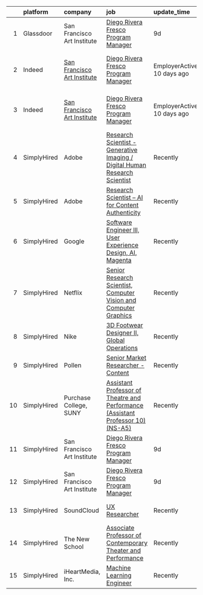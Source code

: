 

|    | platform    | company                                                                               | job                                                                                                                                                                                                                                                                                                                                                                                                                                                                                                                                                                                                                                                                                                                                                                                                                                                                          | update_time                | location                                    |
|---:|:------------|:--------------------------------------------------------------------------------------|:-----------------------------------------------------------------------------------------------------------------------------------------------------------------------------------------------------------------------------------------------------------------------------------------------------------------------------------------------------------------------------------------------------------------------------------------------------------------------------------------------------------------------------------------------------------------------------------------------------------------------------------------------------------------------------------------------------------------------------------------------------------------------------------------------------------------------------------------------------------------------------|:---------------------------|:--------------------------------------------|
|  1 | Glassdoor   | San Francisco Art Institute                                                           | [Diego Rivera Fresco Program Manager](https://www.glassdoor.com/partner/jobListing.htm?pos=101&ao=1110586&s=58&guid=0000017e14641d83a560ad7043041fee&src=GD_JOB_AD&t=SR&vt=w&ea=1&cs=1_b977f5d6&cb=1641019612746&jobListingId=1007524141105&cpc=3BA4CE39D5B5DEF5&jrtk=3-0-1foa687flu33u801-1foa687g1u3nt800-2a6df1dfa11d30d6--6NYlbfkN0ATuzukLZvOA7Cxi5gGVTPK8s05ijijAIGQnHXs5Od0XyxwTL5N3v8N5rEzBUODqZiH748ZbPKQJcKus3kZb059aYT78es3MZwfjZX1U739F_YxMgw7Ht_IJCIbX7EDQhTEs_ZvdSytoDVq5O0ZhfCJqT1vol6BfVuH0QZKtr4DU5BzgP-3PIRI_FbVJgnu8OUTy5GTmbxL9h8pSPzgNvE0wz8rOUwuDPR2m1Ik_hXICTKPjFl0l5Jjq9T8HvL_kHuancv8ET5Mk_TAmnzWxhz1dxy6o9ZZeQiCTMLoJdgWZAzztIHm7K5_hw9Xqj-GLsxvR0BBMN777qxkTyKJ_YbIFW3inJrARBZwNIdx-ZQoNIdEa9v9Osp95ND3PA6tEGUngIh_FzZNuMHVS0vb47fmMGDMzmPcHNRXsx8SBQZ_ysFr7_VFtz_Ut9Fb6i-cMJ90T75axQC0Afb-PzZAXkFqsW-ZCC9qwmn_C8u_daWUs58Ra2SQBeoX6gC2JF9Ihwc%3D) | 9d                         | San Francisco, CA                           |
|  2 | Indeed      | [San Francisco Art Institute](https://www.indeed.com/cmp/SAN-Francisco-Art-Institute) | [Diego Rivera Fresco Program Manager](https://www.indeed.com/pagead/clk?mo=r&ad=-6NYlbfkN0ATuzukLZvOA7Cxi5gGVTPK8s05ijijAIGQnHXs5Od0XyxwTL5N3v8N5rEzBUODqZiH748ZbPKQJcKus3kZb059aYT78es3MZwfjZX1U739F_YxMgw7Ht_IJCIbX7EDQhTEs_ZvdSytoDVq5O0ZhfCJ2JzYtKjpchYf63qp3Po58_hzTYm34oP0ZCvYhD7J9O3TVfj-gGDN16iJ7Ub1Nt8IDsYd2gNqig3I1sEVKKIEhkj9Y2JKpj_mHRfZcN8kzuuq7OSX0gwmRvhtVQ7ks9IdZKgNmH2B5wZXSPrVrugnlwBleMKArYwCanSdKNqFxTZfw9u76ncnQIk-hPoR_Ei2vfJzL1ZJyOOZvO29qBTm98vKNXKvAElZ1FbHi95L8Jqx-WZ8ELUCvdLxrK2kRY-fjvdZPBf-lhx2zXtqNQ1iVh7hLJmpwfAkmmH-vQcl3XoCJjrjDlwRtAGz1JBVEPGUr9Pp4SHUjvk=&p=0&fvj=1&vjs=3)                                                                                                                                                                                                                                                                | EmployerActive 10 days ago | San Francisco, CA 94133 (Russian Hill area) |
|  3 | Indeed      | [San Francisco Art Institute](https://www.indeed.com/cmp/SAN-Francisco-Art-Institute) | [Diego Rivera Fresco Program Manager](https://www.indeed.com/pagead/clk?mo=r&ad=-6NYlbfkN0ATuzukLZvOA7Cxi5gGVTPK8s05ijijAIGQnHXs5Od0XyxwTL5N3v8N5rEzBUODqZiH748ZbPKQJcKus3kZb059aYT78es3MZwfjZX1U739F_YxMgw7Ht_IJCIbX7EDQhTEs_ZvdSytoDVq5O0ZhfCJ2JzYtKjpchYf63qp3Po58_hzTYm34oP06-YJfrjDmU9jw85slVkT-CY49NgfC3WBQlO_tkk4hva9GwOF2Y2diIDYpA28LjZ9E_lg6MaMIAqQPlXrtodpu6W4gKyBAEd2esVZdWEQ5g8I1m5Rmae79CMkydHO3oBEsXOB2qu-GqOJF8FtUSjQqRn1C4Xy6MyVKjBefiDSjaeDiOxrkIDqxtQf7C3D_Ktag1LLJJOvQOVZ6vrj7XBAHSZqeJ--sP-K9wNIPzkti4zHKcz7dMm7q6Meb5aY-dhMjCPq8SdBrYzLwOCl5I7V80c6uu0ncSIHSk1YN7IstaQdfmBZ1vbYxxWXbdHC8qKh&p=0&fvj=1&vjs=3)                                                                                                                                                                                                                                            | EmployerActive 10 days ago | San Francisco, CA 94133 (Russian Hill area) |
|  4 | SimplyHired | Adobe                                                                                 | [Research Scientist -Generative Imaging / Digital Human Research Scientist](https://www.simplyhired.com/job/K9dVYd4hVR4R_aIzORf_Fv24zmpe0OjAmOEdIxIOT9VP3iOf8G2nTA?q=generative+artist)                                                                                                                                                                                                                                                                                                                                                                                                                                                                                                                                                                                                                                                                                      | Recently                   | San Jose, CA                                |
|  5 | SimplyHired | Adobe                                                                                 | [Research Scientist – AI for Content Authenticity](https://www.simplyhired.com/job/PVrvvmYD5BxfEapf1kF5s60lNOV-gpnVgTExvxDnkBf3t0boKYROeg?q=generative+artist)                                                                                                                                                                                                                                                                                                                                                                                                                                                                                                                                                                                                                                                                                                               | Recently                   | San Jose, CA                                |
|  6 | SimplyHired | Google                                                                                | [Software Engineer lll, User Experience Design, AI, Magenta](https://www.simplyhired.com/job/Fp0QArut86rqM_XA7alsyJOpQ9qPCP3CN-ZIg02T7YIun9-AkMsWZg?q=generative+artist)                                                                                                                                                                                                                                                                                                                                                                                                                                                                                                                                                                                                                                                                                                     | Recently                   | San Francisco, CA                           |
|  7 | SimplyHired | Netflix                                                                               | [Senior Research Scientist, Computer Vision and Computer Graphics](https://www.simplyhired.com/job/SOH2qlhiYwX9x3VcJbEU8sREckNw3eA4jZBEQKrUJjxtE6YsWAQF-A?q=generative+artist)                                                                                                                                                                                                                                                                                                                                                                                                                                                                                                                                                                                                                                                                                               | Recently                   | Los Gatos, CA                               |
|  8 | SimplyHired | Nike                                                                                  | [3D Footwear Designer II, Global Operations](https://www.simplyhired.com/job/2QP0vssaULDiHNUCe8wioTFFUn1jFsjSI7YXCxITjqEb7sLVkAy9qg?q=generative+artist)                                                                                                                                                                                                                                                                                                                                                                                                                                                                                                                                                                                                                                                                                                                     | Recently                   | Beaverton, OR                               |
|  9 | SimplyHired | Pollen                                                                                | [Senior Market Researcher - Content](https://www.simplyhired.com/job/5VNAxY0k7_fXd5OLjBa4nn7FcYcpKrgYGnOx7ZKJ7FI6zOgvqNUnoA?q=generative+artist)                                                                                                                                                                                                                                                                                                                                                                                                                                                                                                                                                                                                                                                                                                                             | Recently                   | California                                  |
| 10 | SimplyHired | Purchase College, SUNY                                                                | [Assistant Professor of Theatre and Performance (Assistant Professor 10) (NS-A5)](https://www.simplyhired.com/job/JCHxIghvkt0bMAq4cuA76o79MMQhZSXgAhWyZ_krhZeNrPC2jjiayQ?q=generative+artist)                                                                                                                                                                                                                                                                                                                                                                                                                                                                                                                                                                                                                                                                                | Recently                   | Purchase, NY                                |
| 11 | SimplyHired | San Francisco Art Institute                                                           | [Diego Rivera Fresco Program Manager](https://www.simplyhired.com/job/FRXFs2rMZkxIsnt0tA2mF19L4i9eRVIdyDsGVvnfcDbvY68dUkdgyg?q=generative+artist)                                                                                                                                                                                                                                                                                                                                                                                                                                                                                                                                                                                                                                                                                                                            | 9d                         | San Francisco, CA                           |
| 12 | SimplyHired | San Francisco Art Institute                                                           | [Diego Rivera Fresco Program Manager](https://www.simplyhired.com/job/ZEz5Ar479KYbyXEIITAMVX6coUqxGbU43S5q5rdVD6mOK71p8N0diA?q=generative+artist)                                                                                                                                                                                                                                                                                                                                                                                                                                                                                                                                                                                                                                                                                                                            | 9d                         | San Francisco, CA                           |
| 13 | SimplyHired | SoundCloud                                                                            | [UX Researcher](https://www.simplyhired.com/job/DqZjxGPIEEHWLD-6gDSWu4Ty-qIc8-mWiANI58NQRaPe3gId8nmrsw?q=generative+artist)                                                                                                                                                                                                                                                                                                                                                                                                                                                                                                                                                                                                                                                                                                                                                  | Recently                   | Los Angeles, CA                             |
| 14 | SimplyHired | The New School                                                                        | [Associate Professor of Contemporary Theater and Performance](https://www.simplyhired.com/job/lmgeZGD9x9XUNcrpBZkeujCIb5j5-smKyZl2B-n-08TgIYV-02M4SA?q=generative+artist)                                                                                                                                                                                                                                                                                                                                                                                                                                                                                                                                                                                                                                                                                                    | Recently                   | New York, NY                                |
| 15 | SimplyHired | iHeartMedia, Inc.                                                                     | [Machine Learning Engineer](https://www.simplyhired.com/job/GyHwr1o6hrO6l-U9lraOjNN-nINKYEkgxGxeNlwZbab87lEUPY8ZlQ?q=generative+artist)                                                                                                                                                                                                                                                                                                                                                                                                                                                                                                                                                                                                                                                                                                                                      | Recently                   | New York, NY                                |